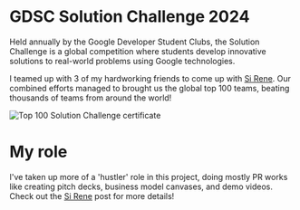 # GDSC Solution Challenge 2024

Held annually by the Google Developer Student Clubs, the Solution Challenge is a global competition where students develop innovative solutions to real-world problems using Google technologies.

I teamed up with 3 of my hardworking friends to come up with [Si Rene](/content/blog/si-rene/si-rene.md). Our combined efforts managed to brought us the global top 100 teams, beating thousands of teams from around the world!

![Top 100 Solution Challenge certificate](/blog/gsc/assets/certificate.jpg)

# My role

I've taken up more of a 'hustler' role in this project, doing mostly PR works like creating pitch decks, business model canvases, and demo videos. Check out the [Si Rene](/content/blog/si-rene/si-rene.md) post for more details!
